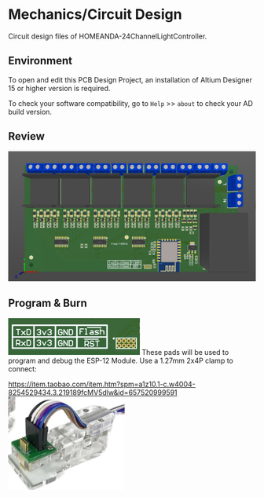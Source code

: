 # Mechanics/Circuit Design
Circuit design files of HOMEANDA-24ChannelLightController.  


## Environment 
To open and edit this PCB Design Project, an installation of Altium Designer 15 or higher version is required.

To check your software compatibility, go to `Help` >> `about` to check your AD build version.

## Review
![image](review/overview01.jpg)

## Program & Burn
![image](review/burn01.jpg)
These pads will be used to program and debug the ESP-12 Module. Use a 1.27mm 2x4P clamp to connect:

https://item.taobao.com/item.htm?spm=a1z10.1-c.w4004-8254529434.3.219189fcMV5dlw&id=657520999591
![image](review/burner.jpg)
